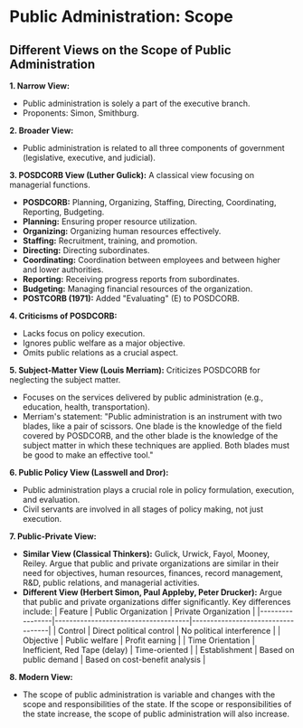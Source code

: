 # Public Administration: Scope

## Different Views on the Scope of Public Administration


**1. Narrow View:**

*   Public administration is solely a part of the executive branch.
*   Proponents: Simon, Smithburg.


**2. Broader View:**

*   Public administration is related to all three components of government (legislative, executive, and judicial).


**3. POSDCORB View (Luther Gulick):**  A classical view focusing on managerial functions.

*   **POSDCORB:**  Planning, Organizing, Staffing, Directing, Coordinating, Reporting, Budgeting.
*   **Planning:**  Ensuring proper resource utilization.
*   **Organizing:**  Organizing human resources effectively.
*   **Staffing:**  Recruitment, training, and promotion.
*   **Directing:**  Directing subordinates.
*   **Coordinating:**  Coordination between employees and between higher and lower authorities.
*   **Reporting:**  Receiving progress reports from subordinates.
*   **Budgeting:**  Managing financial resources of the organization.
*   **POSTCORB (1971):**  Added "Evaluating" (E) to POSDCORB.


**4. Criticisms of POSDCORB:**

*   Lacks focus on policy execution.
*   Ignores public welfare as a major objective.
*   Omits public relations as a crucial aspect.


**5. Subject-Matter View (Louis Merriam):**  Criticizes POSDCORB for neglecting the subject matter.

*   Focuses on the services delivered by public administration (e.g., education, health, transportation).
*   Merriam's statement: "Public administration is an instrument with two blades, like a pair of scissors. One blade is the knowledge of the field covered by POSDCORB, and the other blade is the knowledge of the subject matter in which these techniques are applied. Both blades must be good to make an effective tool."


**6. Public Policy View (Lasswell and Dror):**

*   Public administration plays a crucial role in policy formulation, execution, and evaluation.
*   Civil servants are involved in all stages of policy making, not just execution.


**7. Public-Private View:**

*   **Similar View (Classical Thinkers):** Gulick, Urwick, Fayol, Mooney, Reiley.  Argue that public and private organizations are similar in their need for objectives, human resources, finances, record management, R&D, public relations, and managerial activities.
*   **Different View (Herbert Simon, Paul Appleby, Peter Drucker):**  Argue that public and private organizations differ significantly. Key differences include:
    | Feature          | Public Organization                 | Private Organization              |
    |-----------------|-------------------------------------|-----------------------------------|
    | Control          | Direct political control            | No political interference         |
    | Objective       | Public welfare                     | Profit earning                    |
    | Time Orientation | Inefficient, Red Tape (delay)      | Time-oriented                    |
    | Establishment   | Based on public demand             | Based on cost-benefit analysis     |


**8. Modern View:**

*   The scope of public administration is variable and changes with the scope and responsibilities of the state.  If the scope or responsibilities of the state increase, the scope of public administration will also increase.


